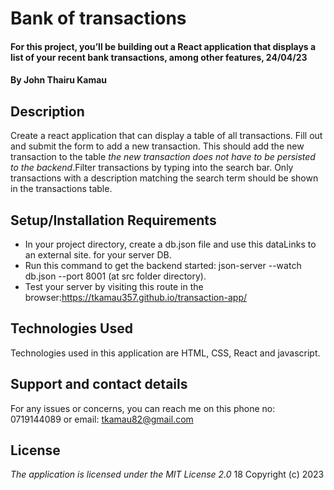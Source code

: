 # Bank of transactions
#### For this project, you’ll be building out a React application that displays a list of your recent bank transactions, among other features, 24/04/23
#### By **John Thairu Kamau**

## Description
Create a react application that can display a table of all transactions. Fill out and submit the form to add a new transaction. This should add the new transaction to the table *the new transaction does not have to be persisted to the backend*.Filter transactions by typing into the search bar. Only transactions with a description matching the search term should be shown in the transactions table.

## Setup/Installation Requirements
* In your project directory, create a db.json file and use this dataLinks to an external site. for your server DB.
* Run this command to get the backend started: json-server --watch db.json --port 8001 (at src folder directory).
* Test your server by visiting this route in the browser:https://tkamau357.github.io/transaction-app/

## Technologies Used
Technologies used in this application are HTML, CSS, React and javascript.

## Support and contact details
For any issues or concerns, you can reach me on this phone no: 0719144089 or  email: tkamau82@gmail.com

## License
*The application is licensed under the MIT License 2.0*
18
Copyright (c) 2023 

